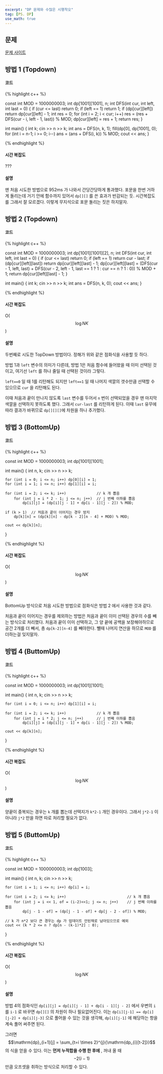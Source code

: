 ```yaml
---
excerpt: "DP 문제와 수많은 시행착오"
tag: [PS. DP]
use_math: true
---
```


## 문제

[문제 사이트](https://www.acmicpc.net/problem/2482)

## 방법 1 (Topdown)

#### 코드

{% highlight c++ %}

const int MOD = 1000000003;
int dp[1001][1001], n;
int DFS(int cur, int left, int last = 0)
{
	if (cur <= last)   return 0;
	if (left == 1)     return 1;
	if (dp[cur][left]) return dp[cur][left] - 1;
	int res = 0;
	for (int i = 2; i < cur; i++)
		res = (res + DFS(cur - i, left - 1, last)) % MOD;
	dp[cur][left] = res + 1;
	return res;
}

int main()
{
	int k;
	cin >> n >> k;
	int ans = DFS(n, k, 1); fill(dp[0], dp[1001], 0);
	for (int i = n-1; i >= 0; i--)
		ans = (ans + DFS(i, k)) % MOD;
	cout << ans;
}

{% endhighlight %}

#### 시간 복잡도

???

#### 설명

맨 처음 시도한 방법으로 952ms 가 나와서 간당간당하게 통과했다. 포문을 한번 거하게 돌리는데 거기 안에 함수까지 있어서 ```dp[][]``` 를 쓴 효과가 반감되는 듯. 시간복잡도를 그래서 잘 모르겠다. 이렇게 무지석으로 포문 돌리는 짓은 하지말자.


## 방법 2 (Topdown)

#### 코드

{% highlight c++ %}

const int MOD = 1000000003;
int dp[1001][1001][2], n;
int DFS(int cur, int left, int last = 0)
{
	if (cur <= last)   return 0;
	if (left == 1)     return cur - last;
	if (dp[cur][left][last]) return dp[cur][left][last] - 1;
	dp[cur][left][last] = (DFS(cur - 1, left, last) + DFS(cur - 2, left - 1, last == 1 ? 1 : cur == n ? 1 : 0)) % MOD + 1;
	return dp[cur][left][last] - 1;
}

int main()
{
	int k;
	cin >> n >> k;
	int ans = DFS(n, k, 0);
	cout << ans;
}

{% endhighlight %}

#### 시간 복잡도

O($$\log{NK}$$)

#### 설명

두번째로 시도한 TopDown 방법이다. 정해가 위와 같은 점화식을 사용할 듯 하다. 

방법 1과 ```left``` 변수의 의미가 다른데, 방법 1은 처음 함수에 들어왔을 때 이미 선택된 것이고, 여기선 ```left``` 를 하나 줄일 때 선택된 것이라 그렇다. 

```left==0``` 일 때 1를 리턴해도 되지만 ```left==1``` 일 때 나머지 색깔의 갯수만큼 선택할 수 있으므로 ```cur``` 을 리턴해도 된다. 

이때 처음과 끝이 만나지 않도록 ```last``` 변수를 두어서 ```n``` 번이 선택되었을 경우 맨 마지막 색깔을 선택하지 못하도록 했다. 그래서 ```cur-last``` 를 리턴하게 된다. 이때 ```last``` 유무에 따라 결과가 바뀌므로 ```dp[][][]```에 차원을 하나 추가했다.


## 방법 3 (BottomUp)

#### 코드

{% highlight c++ %}

const int MOD = 1000000003;
int dp[1001][1001];

int main()
{
	int n, k;
	cin >> n >> k;

	for (int i = 0; i <= n; i++) dp[0][i] = 1;
	for (int i = 1; i <= n; i++) dp[1][i] = i;

	for (int i = 2; i <= k; i++)              // k 개 뽑음
		for (int j = i * 2 - 1; j <= n; j++)  // j 번째 이하를 뽑음
			dp[i][j] = (dp[i][j - 1] + dp[i - 1][j - 2]) % MOD;

	if (k > 1)  // 처음과 끝이 이어지는 경우 방지
		dp[k][n] = (dp[k][n] - dp[k - 2][n - 4] + MOD) % MOD;

	cout << dp[k][n];
}

{% endhighlight %}

#### 시간 복잡도

O($$\log{NK}$$)

#### 설명

BottomUp 방식으로 처음 시도한 방법으로 점화식은 방법 2 에서 사용한 것과 같다. 

처음과 끝이 이어지는 경우를 제외하는 방법은 처음과 끝이 이미 선택된 경우의 수를 빼는 방식으로 처리했다. 처음과 끝이 이미 선택하고, 그 양 끝에 공백을 보장해야하므로 공간 2개를 더 빼서, 총 ```dp[k-2][n-4]``` 를 빼야한다. 뺄때 나머지 연산을 하므로 ```MOD``` 를 더하는걸 잊지말자.


## 방법 4 (ButtomUp)

#### 코드

{% highlight c++ %}

const int MOD = 1000000003;
int dp[1001][1001];

int main()
{
	int n, k;
	cin >> n >> k;

	for (int i = 0; i <= n; i++) dp[1][i] = i;

	for (int i = 2; i <= k; i++)              // k 개 뽑음
		for (int j = i * 2; j <= n; j++)      // j 번째 이하를 뽑음
			dp[i][j] = (dp[i][j - 1] + dp[i - 1][j - 2]) % MOD;

	cout << dp[k][n];
}

{% endhighlight %}

#### 시간 복잡도

O($$\log{NK}$$)

#### 설명

양끝이 중복되는 경우는  ```k``` 개를 뽑는데 선택지가 ```k*2-1``` 개인 경우이다. 그래서 ```j*2-1``` 이 아니라 ```j*2``` 만을 하면 따로 처리할 필요가 없다. 


## 방법 5 (ButtomUp)

#### 코드

{% highlight c++ %}

const int MOD = 1000000003;
int dp[1003];

int main()
{
	int n, k;
	cin >> n >> k;

	for (int i = 1; i <= n; i++) dp[i] = i;

	for (int i = 2; i <= k; i++)                            // k 개 뽑음
		for (int j = i << 1, of = (i-2)<<1; j <= n; j++)    // j 번째 이하를 뽑음
			dp[j - 1 - of] = (dp[j - 1 - of] + dp[j - 2 - of]) % MOD;

	// k 가 n*2 보다 큰 경우는 dp 가 업데이트 안된채로 남아있으므로 예외
    cout << (k * 2 <= n ? dp[n - (k-1)*2] : 0);             
}

{% endhighlight %}

#### 시간 복잡도

O($$\log{NK}$$)

#### 설명

방법 4의 점화식인 ```dp[i][j] = dp[i][j - 1] + dp[i - 1][j - 2]``` 에서 우변의 ```i``` 를 ```i-1``` 로 바꾸면 ```dp[][]``` 의 차원이 하나 필요없어진다. 이는 ```dp[i][j-1] == dp[i][j-2] + dp[i][j-3]``` 으로 풀어쓸 수 있는 것을 생각해, ```dp[i][j-1]``` 에 해당하는 항을 계속 풀어 써주면 된다.  

그러면 $$\mathrm{dp}_{i+1}[j] = \sum_{t=i \times 2}^{j}{\mathrm{dp_{i}[t-2]}}$$ 의 식을 얻을 수 있다. 이는 __먼저 누적합을 수행 한 후에__ , 꺼내 올 때 $$-2(i-1)$$ 만큼 오프셋을 취하는 방식으로 처리할 수 있다. 